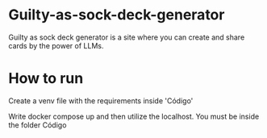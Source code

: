 # Guilty-as-sock-deck-generator
Guilty as sock deck generator is a site where you can create and share cards by the power of LLMs.

# How to run

Create a venv file with the requirements inside 'Código'

Write docker compose up and then utilize the localhost. You must be inside the folder Código
